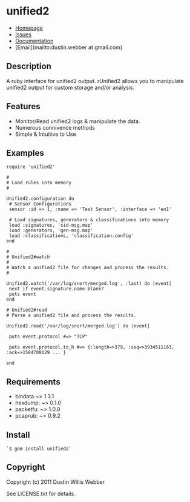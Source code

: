 # unified2

* [Homepage](http://github.com/mephux/unified2)
* [Issues](http://github.com/mephux/unified2/issues)
* [Documentation](http://rubydoc.info/gems/unified2/frames)
* [Email](mailto:dustin.webber at gmail.com)

## Description

A ruby interface for unified2 output. rUnified2 allows you to manipulate unified2 output for custom storage and/or analysis.

## Features

 * Monitor/Read unified2 logs & manipulate the data.
 * Numerous connivence methods
 * Simple & Intuitive to Use

## Examples

	require 'unified2'

	#
	# Load rules into memory
	#

	Unified2.configuration do
	 # Sensor Configurations
	 sensor :id => 1, :name => 'Test Sensor', :interface => 'en1'

	 # Load signatures, generators & classifications into memory
	 load :signatures, 'sid-msg.map'
	 load :generators, 'gen-msg.map'
	 load :classifications, 'classification.config'
	end

	#
	# Unified2#watch
	#
	# Watch a unified2 file for changes and process the results.
	# 

	Unified2.watch('/var/log/snort/merged.log', :last) do |event|
	 next if event.signature.name.blank?
	 puts event	
	end

	# Unified2#read
	# Parse a unified2 file and process the results.

	Unified2.read('/var/log/snort/merged.log') do |event|
	
	 puts event.protocol #=> "TCP"
	
	 puts event.protocol.to_h #=> {:length=>379, :seq=>3934511163, :ack=>1584708129 ... }
	
	end

## Requirements

 * bindata ~> 1.3.1
 * hexdump: ~> 0.1.0
 * packetfu: ~> 1.0.0
 * pcaprub: ~> 0.9.2

## Install

	`$ gem install unified2`

## Copyright

Copyright (c) 2011 Dustin Willis Webber

See LICENSE.txt for details.
